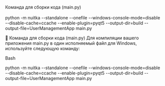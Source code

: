 Команда для сборки кода (main.py)\
\
python -m nuitka --standalone --onefile --windows-console-mode=disable --disable-cache=ccache --enable-plugin=pyqt5 --output-dir=build --output-file=UserManagementApp main.py


🚀 Команда для сборки кода (main.py)
Для компиляции вашего приложения main.py в один исполняемый файл для Windows, используйте следующую команду:

Bash

python -m nuitka --standalone --onefile --windows-console-mode=disable --disable-cache=ccache --enable-plugin=pyqt5 --output-dir=build --output-file=UserManagementApp main.py
